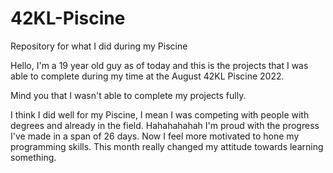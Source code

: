 # 42KL-Piscine
Repository for what I did during my Piscine

Hello, I'm a 19 year old guy as of today and this is the projects that I was able to complete during my time at the August 42KL Piscine 2022.

Mind you that I wasn't able to complete my projects fully.

I think I did well for my Piscine, I mean I was competing with people with degrees and already in the field.  Hahahahahah I'm proud with the progress I've made in a span of 26 days. Now I feel more motivated to hone my programming skills. This month really changed my attitude towards learning something. 
